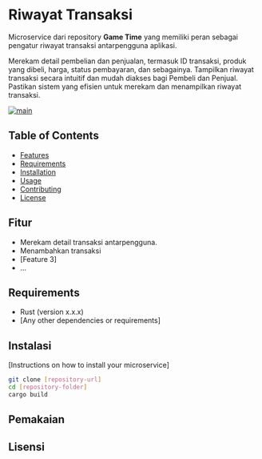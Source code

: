 # Riwayat Transaksi
Microservice dari repository **Game Time** yang memiliki peran sebagai pengatur riwayat transaksi antarpengguna aplikasi.

Merekam detail pembelian dan penjualan, termasuk ID transaksi, produk yang dibeli, harga, status pembayaran, dan sebagainya.
Tampilkan riwayat transaksi secara intuitif dan mudah diakses bagi Pembeli dan Penjual.
Pastikan sistem yang efisien untuk merekam dan menampilkan riwayat transaksi.


[![main](https://github.com/B9JagoNgadpro/gametime_riwayat/actions/workflows/rust.yml/badge.svg?branch=main)](https://github.com/B9JagoNgadpro/gametime_riwayat/actions/workflows/rust.yml)

## Table of Contents
- [Features](#features)
- [Requirements](#requirements)
- [Installation](#installation)
- [Usage](#usage)
- [Contributing](#contributing)
- [License](#license)

## Fitur

- Merekam detail transaksi antarpengguna.
- Menambahkan transaksi
- [Feature 3]
- ...

## Requirements

- Rust (version x.x.x)
- [Any other dependencies or requirements]

## Instalasi

[Instructions on how to install your microservice]

```bash
git clone [repository-url]
cd [repository-folder]
cargo build
```

## Pemakaian

## Lisensi